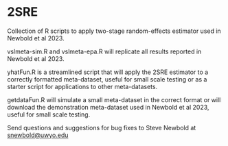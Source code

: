 # 2SRE
Collection of R scripts to apply two-stage random-effects estimator used in Newbold et al 2023.

vslmeta-sim.R and vslmeta-epa.R will replicate all results reported in Newbold et al 2023.

yhatFun.R is a streamlined script that will apply the 2SRE estimator to a correctly formatted meta-dataset, useful for small scale testing or as a starter script for applications to other meta-datasets.

getdataFun.R will simulate a small meta-dataset in the correct format or will download the demonstration meta-dataset used in Newbold et al 2023, useful for small scale testing.

Send questions and suggestions for bug fixes to Steve Newbold at snewbold@uwyo.edu
